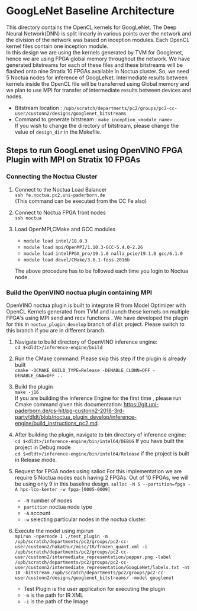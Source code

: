 # GoogLeNet Baseline Architecture
This directory contains the OpenCL kernels for GoogLeNet. The Deep Neural Network(DNN) is split linearly in various points over the network and the division of the network was based
on inception modules. Each OpenCL kernel files contain one inception module.  
In this design we are using the kernels generated by TVM for Googlenet, hence we are using FPGA global memory throughout the network.
We have generated bitstreams for each of these files and these bitstreams will be flashed onto nine Stratix 10 FPGAs available in Noctua cluster. So, we need 5 Noctua nodes for inference of GoogLeNet. Intermediate
results between kernels inside the OpenCL file will be transferred using Global memory and we plan to use MPI for transfer of intermediate results between devices and nodes.

- Bitstream location : `/upb/scratch/departments/pc2/groups/pc2-cc-user/custonn2/designs/googlenet_bitstreams`
- Command to generate bitstream : `make inception_<module_name>`  
    If you wish to change the directory of bitstream, please change the value of `design_dir` in the Makefile.


## Steps to run GoogLenet using OpenVINO FPGA Plugin with MPI on Stratix 10 FPGAs

### Connecting the Noctua Cluster
1. Connect to the Noctua Load Balancer  
    `ssh fe.noctua.pc2.uni-paderborn.de`  
    (This command can be executed from the CC Fe also)

2. Connect to Noctua FPGA front nodes  
    `ssh noctua`

3. Load OpenMPI,CMake and GCC modules  
    - `module load intel/18.0.3`
	- `module load mpi/OpenMPI/1.10.3-GCC-5.4.0-2.26`
	- `module load intelFPGA_pro/19.1.0 nalla_pcie/19.1.0 gcc/6.1.0`
	- `module load devel/CMake/3.6.1-foss-2016b`


    The above procedure has to be followed each time you login to Noctua node.

### Build the OpenVINO noctua plugin containing MPI
 OpenVINO noctua plugin is built to integrate IR from Model Optimizer with OpenCL Kernels generated from TVM and launch these kernels on multiple FPGA's using MPI send and recv functions .
We have developed the plugin for this in `noctua_plugin_develop` branch of `dldt` project. Please switch to this branch if you are in different branch.

 1. Navigate to build directory of OpenVINO inference engine:  
    `cd $<dldt>/inference-engine/build`
2. Run the CMake command. Please skip this step if the plugin is already built  
	`cmake -DCMAKE_BUILD_TYPE=Release -DENABLE_CLDNN=OFF -DENABLE_GNA=OFF ..`
4. Build the plugin  
    `make -j16`  
    If you are building the Inference Engine for the first time , please run Cmake command given this documentation: https://git.uni-paderborn.de/cs-hit/pg-custonn2-2018-3rd-party/dldt/blob/noctua_plugin_develop/inference-engine/build_instructions_pc2.md.

 3. After building the plugin, navigate to bin directory of inference engine:  
    `cd $<dldt>/inference-engine/bin/intel64/DEBUG` If you have built the project in Debug mode   
    `cd $<dldt>/inference-engine/bin/intel64/Release` if the project is built in Release mode.

 4. Request for FPGA nodes using salloc 
    For this implementation we are require 5 Noctua nodes each having 2 FPGAs. Out of 10 FPGAs, we will be using only 9 in this baseline design.
	 `salloc -N 5 --partition=fpga -A hpc-lco-kenter -w fpga-[0005-0009]`
    - `-N` number of nodes
    - `partition` noctua node type
    - `-A` account
    - `-w` selecting particular nodes in the noctua cluster.
 6. Execute the model using mpirun  
    `mpirun -npernode 1 ./test_plugin -m /upb/scratch/departments/pc2/groups/pc2-cc-user/custonn2/hakathur/misc/IR/frozen_quant.xml -i /upb/scratch/departments/pc2/groups/pc2-cc-user/custonn2/intermediate_representation/pepper.png -label /upb/scratch/departments/pc2/groups/pc2-cc-user/custonn2/intermediate_representation/GoogLeNet/labels.txt -nt 10 -bitstream /upb/scratch/departments/pc2/groups/pc2-cc-user/custonn2/designs/googlenet_bitstreams/ -model googlenet`  
    - Test Plugin is the user application for executing the plugin
    - `-m` is the path for IR XML
    - `-i` is the path of the Image


